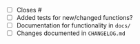 <!-- Feel free to remove check-list items aren't relevant to your change -->

 - [ ] Closes #
 - [ ] Added tests for new/changed functions?
 - [ ] Documentation for functionality in `docs/`
 - [ ] Changes documented in `CHANGELOG.md`

<!--
Creating a PR will check whether the pre-commit hooks
have runned, and if it fails, you should do this manually.

Please see here: https://zerothi.github.io/sisl/contribute.html
on how to enable the pre-commit hooks enabled in `sisl`

The short message is:
- run `isort .` at the top level
- run `black .` (version=24.2.0) at top-level
-->
